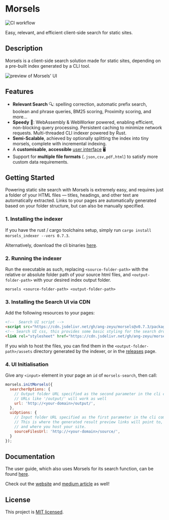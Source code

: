 # Morsels

![CI workflow](https://github.com/ang-zeyu/morsels/actions/workflows/ci.yml/badge.svg)

Easy, relevant, and efficient client-side search for static sites.

## Description

Morsels is a client-side search solution made for static sites, depending on a pre-built index generated by a CLI tool.

![preview of Morsels' UI](https://user-images.githubusercontent.com/3306138/198333852-c6200bd4-ab4b-42aa-a1ad-f6b423af9147.png)

## Features

- **Relevant Search** 🔍: spelling correction, automatic prefix search, boolean and phrase queries, BM25 scoring, Proximity scoring, and more...
- **Speedy** 🏇: WebAssembly & WebWorker powered, enabling efficient, non-blocking query processing. Persistent caching to minimize network requests. Multi-threaded  CLI indexer powered by Rust.
- **Semi-Scalable**, achieved by optionally splitting the index into tiny morsels, complete with incremental indexing.
- A **customisable**, **accessible** [user interface](https://morsels-search.com/morsels/search_configuration_styling.html) 🖥️
- Support for **multiple file formats** (`.json,csv,pdf,html`) to satisfy more custom data requirements.

## Getting Started

Powering static site search with Morsels is extremely easy, and requires just a folder of your HTML files — titles, headings, and other text are automatically extracted. Links to your pages are automatically generated based on your folder structure, but can also be manually specified.

### 1. Installing the indexer

If you have the rust / cargo toolchains setup, simply run `cargo install morsels_indexer --vers 0.7.3`.

Alternatively, download the cli binaries [here](https://github.com/ang-zeyu/morsels/releases).

### 2. Running the indexer

Run the executable as such, replacing `<source-folder-path>` with the relative or absolute folder path of your source html files, and `<output-folder-path>` with your desired index output folder.

```
morsels <source-folder-path> <output-folder-path>
```

### 3. Installing the Search UI via CDN

Add the following resources to your pages:

```html
<!--  Search UI script -->
<script src="https://cdn.jsdelivr.net/gh/ang-zeyu/morsels@v0.7.3/packages/search-ui/dist/search-ui.ascii.bundle.js"></script>
<!-- Search UI css, this provides some basic styling for the search dropdown, and can be omitted if desired -->
<link rel="stylesheet" href="https://cdn.jsdelivr.net/gh/ang-zeyu/morsels@v0.7.3/packages/search-ui/dist/search-ui-light.css" />
```

If you wish to host the files, you can find them in the `<output-folder-path>/assets` directory generated by the indexer, or in the [releases](https://github.com/ang-zeyu/morsels/releases) page.

### 4. UI Initialisation

Give any `<input>` element in your page an `id` of `morsels-search`, then call:

```js
morsels.initMorsels({
  searcherOptions: {
    // Output folder URL specified as the second parameter in the cli command
    // URLs like '/output/' will work as well
    url: 'http://<your-domain>/output/',
  },
  uiOptions: {
    // Input folder URL specified as the first parameter in the cli command
    // This is where the generated result preview links will point to,
    // and where you host your site.
    sourceFilesUrl: 'http://<your-domain>/source/',
  }
});
```

## Documentation

The user guide, which also uses Morsels for its search function, can be found [here](https://morsels-search.com/morsels/getting_started.html).

Check out the [website](https://morsels-search.com) and [medium article](https://medium.com/@angzeyu/easy-relevant-and-semi-scalable-static-site-search-with-morsels-bc9315c5a2c2) as well!

## License

This project is [MIT licensed](./LICENSE.md).
